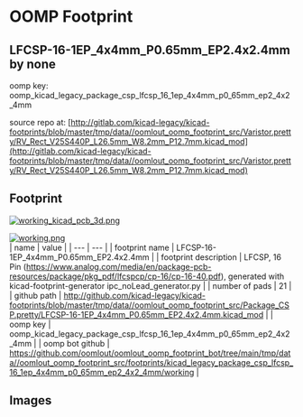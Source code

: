 # OOMP Footprint  
## LFCSP-16-1EP_4x4mm_P0.65mm_EP2.4x2.4mm  by none  
  
oomp key: oomp_kicad_legacy_package_csp_lfcsp_16_1ep_4x4mm_p0_65mm_ep2_4x2_4mm  
  
source repo at: [http://gitlab.com/kicad-legacy/kicad-footprints/blob/master/tmp/data//oomlout_oomp_footprint_src/Varistor.pretty/RV_Rect_V25S440P_L26.5mm_W8.2mm_P12.7mm.kicad_mod](http://gitlab.com/kicad-legacy/kicad-footprints/blob/master/tmp/data//oomlout_oomp_footprint_src/Varistor.pretty/RV_Rect_V25S440P_L26.5mm_W8.2mm_P12.7mm.kicad_mod)  
## Footprint  
  
[![working_kicad_pcb_3d.png](working_kicad_pcb_3d_600.png)](working_kicad_pcb_3d.png)  
  
[![working.png](working_600.png)](working.png)  
| name | value | 
| --- | --- | 
| footprint name | LFCSP-16-1EP_4x4mm_P0.65mm_EP2.4x2.4mm | 
| footprint description | LFCSP, 16 Pin (https://www.analog.com/media/en/package-pcb-resources/package/pkg_pdf/lfcspcp/cp-16/cp-16-40.pdf), generated with kicad-footprint-generator ipc_noLead_generator.py | 
| number of pads | 21 | 
| github path | http://github.com/kicad-legacy/kicad-footprints/blob/master/tmp/data//oomlout_oomp_footprint_src/Package_CSP.pretty/LFCSP-16-1EP_4x4mm_P0.65mm_EP2.4x2.4mm.kicad_mod | 
| oomp key | oomp_kicad_legacy_package_csp_lfcsp_16_1ep_4x4mm_p0_65mm_ep2_4x2_4mm | 
| oomp bot github | https://github.com/oomlout/oomlout_oomp_footprint_bot/tree/main/tmp/data//oomlout_oomp_footprint_src/footprints/kicad_legacy_package_csp_lfcsp_16_1ep_4x4mm_p0_65mm_ep2_4x2_4mm/working | 
## Images  

